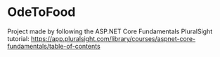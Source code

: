 # OdeToFood
Project made by following the ASP.NET Core Fundamentals PluralSight tutorial: 
https://app.pluralsight.com/library/courses/aspnet-core-fundamentals/table-of-contents
